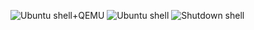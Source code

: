 
![Ubuntu shell+QEMU](https://github.com/user-attachments/assets/27ee3ada-08bb-496f-94ba-98a674ed99b9)
![Ubuntu shell](https://github.com/user-attachments/assets/40016f79-f31a-4d94-925a-aadf311f830b)
![Shutdown shell](https://github.com/user-attachments/assets/e184a830-862e-4fb3-ae6c-2494c4a1f9b8)

